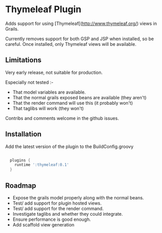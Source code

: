 # Thymeleaf Plugin

Adds support for using [Thymeleaf[(http://www.thymeleaf.org/) views in Grails.

Currently removes support for both GSP and JSP when installed, so be careful.  Once installed, only Thymeleaf views will be available.

## Limitations

Very early release, not suitable for production.

Especially not tested :-

* That model variables are available.
* That the normal grails exposed beans are available (they aren't)
* That the render command will use this (it probably won't)
* That taglibs will work (they won't)

Contribs and comments welcome in the github issues.


## Installation

Add the latest version of the plugin to the BuildConfig.groovy

```groovy

  plugins {
    runtime ':thymeleaf:0.1'
  }

```

## Roadmap

* Expose the grails model properly along with the normal beans.
* Test/ add support for plugin hosted views.
* Test/ add support for the render command.
* Investigate taglibs and whether they could integrate.
* Ensure performance is good enough.
* Add scaffold view generation
